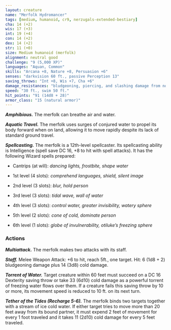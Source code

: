 ```yaml
---
layout: creature
name: "Merfolk Hydromancer"
tags: [medium, humanoid, cr9, nerzugals-extended-bestiary]
cha: 14 (+2)
wis: 17 (+3)
int: 19 (+4)
con: 14 (+2)
dex: 14 (+2)
str: 11 (+0)
size: Medium humanoid (merfolk)
alignment: neutral good
challenge: "9 (5,000 XP)"
languages: "Aquan, Common"
skills: "Arcana +8, Nature +8, Persuasion +6"
senses: "darkvision 60 ft., passive Perception 13"
saving_throws: "Int +8, Wis +7, Cha +6"
damage_resistances: "bludgeoning, piercing, and slashing damage from nonmagical weapons"
speed: "30 ft., swim 50 ft."
hit_points: "91 (14d8 + 28)"
armor_class: "15 (natural armor)"
---
```


***Amphibious.*** The merfolk can breathe air and water.

***Aquatic Travel.*** The merfolk uses surges of conjured
water to propel its body forward when on land, allowing
it to move rapidly despite its lack of standard ground
travel.

***Spellcasting.*** The merfolk is a 12th-level spellcaster. Its
spellcasting ability is Intelligence (spell save DC 16, +8
to hit with spell attacks). It has the following Wizard
spells prepared:

* Cantrips (at will): <i>dancing lights, frostbite, shape water</i>

* 1st level (4 slots): <i>comprehend languages, shield, silent image</i>

* 2nd level (3 slots): <i>blur, hold person</i>

* 3rd level (3 slots): <i>tidal wave, wall of water</i>

* 4th level (3 slots): <i>control water, greater invisibility, watery sphere</i>

* 5th level (2 slots): <i>cone of cold, dominate person</i>

* 6th level (1 slots): <i>globe of invulnerability, otiluke’s freezing sphere</i>

### Actions

***Multiattack.*** The merfolk makes two attacks with its
staff.

***Staff.*** Melee Weapon Attack: +6 to hit, reach 5ft., one
target. Hit: 6 (1d8 + 2) bludgeoning damage plus 14
(3d8) cold damage.

***Torrent of Water.*** Target creature within 60 feet must
succeed on a DC 16 Dexterity saving throw or take 33
(6d10) cold damage as a powerful torrent of freezing
water flows over them. If a creature fails this saving
throw by 10 or more, its movement speed is reduced
to 10 ft. on its next turn.

***Tether of the Tides (Recharge 5-6).*** The merfolk binds
two targets together with a stream of ice cold water. If
either target tries to move more than 20 feet away
from its bound partner, it must expend 2 feet of
movement for every 1 foot traveled and it takes 11
(2d10) cold damage for every 5 feet traveled.
